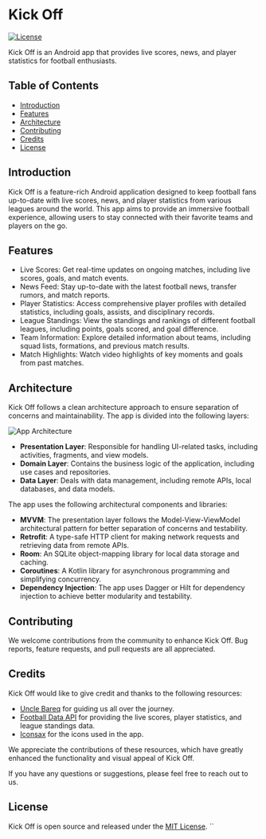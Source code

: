 # Kick Off

[![License](https://img.shields.io/badge/License-MIT-blue.svg)](LICENSE)

Kick Off is an Android app that provides live scores, news, and player statistics for football enthusiasts.

## Table of Contents

- [Introduction](#introduction)
- [Features](#features)
- [Architecture](#architecture)
- [Contributing](#contributing)
- [Credits](#credits)
- [License](#license)


## Introduction

Kick Off is a feature-rich Android application designed to keep football fans up-to-date with live scores, news, and player statistics from various leagues around the world. This app aims to provide an immersive football experience, allowing users to stay connected with their favorite teams and players on the go.

## Features

- Live Scores: Get real-time updates on ongoing matches, including live scores, goals, and match events.
- News Feed: Stay up-to-date with the latest football news, transfer rumors, and match reports.
- Player Statistics: Access comprehensive player profiles with detailed statistics, including goals, assists, and disciplinary records.
- League Standings: View the standings and rankings of different football leagues, including points, goals scored, and goal difference.
- Team Information: Explore detailed information about teams, including squad lists, formations, and previous match results.
- Match Highlights: Watch video highlights of key moments and goals from past matches.

## Architecture

Kick Off follows a clean architecture approach to ensure separation of concerns and maintainability. The app is divided into the following layers:

![App Architecture](https://github.com/CheeseCake-Team/kickoff/tree/development/app/src/main/assets/app_architecture.png)

- **Presentation Layer**: Responsible for handling UI-related tasks, including activities, fragments, and view models.
- **Domain Layer**: Contains the business logic of the application, including use cases and repositories.
- **Data Layer**: Deals with data management, including remote APIs, local databases, and data models.

The app uses the following architectural components and libraries:

- **MVVM**: The presentation layer follows the Model-View-ViewModel architectural pattern for better separation of concerns and testability.
- **Retrofit**: A type-safe HTTP client for making network requests and retrieving data from remote APIs.
- **Room**: An SQLite object-mapping library for local data storage and caching.
- **Coroutines**: A Kotlin library for asynchronous programming and simplifying concurrency.
- **Dependency Injection**: The app uses Dagger or Hilt for dependency injection to achieve better modularity and testability.

## Contributing

We welcome contributions from the community to enhance Kick Off. Bug reports, feature requests, and pull requests are all appreciated.

## Credits

Kick Off would like to give credit and thanks to the following resources:

- [Uncle Bareq](https://github.com/Bareq-altaamah) for guiding us all over the journey.
- [Football Data API](https://www.api-football.com) for providing the live scores, player statistics, and league standings data.
- [Iconsax](https://iconsax.io/) for the icons used in the app.

We appreciate the contributions of these resources, which have greatly enhanced the functionality and visual appeal of Kick Off.

If you have any questions or suggestions, please feel free to reach out to us.

## License

Kick Off is open source and released under the [MIT License](LICENSE).
``
